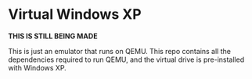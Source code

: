 # Virtual Windows XP
**THIS IS STILL BEING MADE**

This is just an emulator that runs on QEMU. This repo contains all the dependencies required to run QEMU, and the virtual drive is pre-installed with Windows XP.

